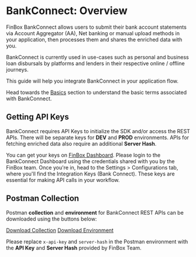 # BankConnect: Overview
FinBox BankConnect allows users to submit their bank account statements
via Account Aggregator (AA), Net banking or manual upload methods in your application, then processes them and
shares the enriched data with you.

BankConnect is currently used in use-cases such as personal and business
loan disbursals by platforms and lenders in their respective online / offline journeys.

This guide will help you integrate BankConnect in your application flow.

Head towards the [Basics](/session-flow/basics.html) section to understand the basic terms associated with BankConnect.

<!-- ## Understanding the Integration Flow
The video below gives a brief overview of the BankConnect Integration flow: -->

<!-- <div class="embed-container">
<iframe src="https://www.youtube.com/embed/OC2eBqeCKrs?rel=0" frameborder="0" allow="accelerometer; autoplay; encrypted-media; gyroscope; picture-in-picture" allowfullscreen></iframe>
</div> -->


## Getting API Keys
BankConnect requires API Keys to initialize the SDK and/or access the REST APIs. There will be separate keys for **DEV** and **PROD** environments. APIs for fetching enriched data also require an additional **Server Hash**.

You can get your keys on [FinBox Dashboard](https://dashboard.bankconnect.finbox.in/). Please login to the BankConnect Dashboard using the credentials shared with you by the FinBox team. Once you're in, head to the Settings \> Configurations tab, where you'll find the Integration Keys (Bank Connect). These keys are essential for making API calls in your workflow.


## Postman Collection
Postman **collection** and **environment** for BankConnect REST APIs can be downloaded using the buttons below:

<div class="button_holder">
<a class="download_button" download href="/finbox_bankconnect_session.postman_collection.json">Download Collection</a>
<a class="download_button" download href="/finbox_bankconnect_session.postman_environment.json">Download Environment</a>
</div>

Please replace `x-api-key` and `server-hash` in the Postman environment with the **API Key** and **Server Hash** provided by FinBox Team.
